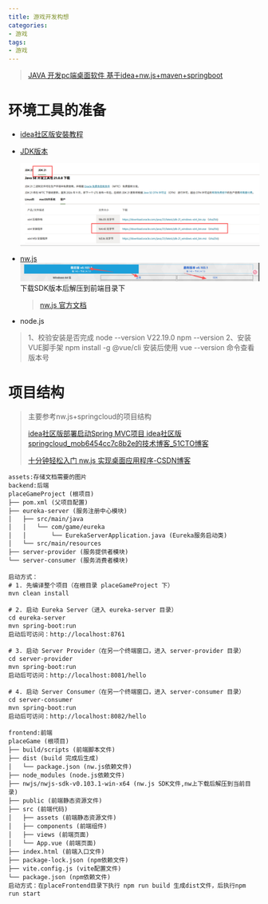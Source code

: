```yaml
---
title: 游戏开发构想
categories:
- 游戏
tags:
- 游戏
---
```


> [JAVA 开发pc端桌面软件 基于idea+nw.js+maven+springboot](https://www.cnblogs.com/tian98/p/15627467.html)

# 环境工具的准备

- [idea社区版安裝教程](https://jiyinhui.blog.csdn.net/article/details/143427455?spm=1001.2101.3001.6661.1&utm_medium=distribute.pc_relevant_t0.none-task-blog-2%7Edefault%7EYuanLiJiHua%7EPaidSort-1-143427455-blog-134727571.235%5Ev43%5Epc_blog_bottom_relevance_base2&depth_1-utm_source=distribute.pc_relevant_t0.none-task-blog-2%7Edefault%7EYuanLiJiHua%7EPaidSort-1-143427455-blog-134727571.235%5Ev43%5Epc_blog_bottom_relevance_base2&utm_relevant_index=1)

- [JDK版本](https://docs.oracle.com/en/java/javase/21/install/installation-jdk-microsoft-windows-platforms.html#GUID-371F38CC-248F-49EC-BB9C-C37FC89E52A0)

  ![image-20250919171634668](./assets/image02.png)

- [nw.js](https://nwjs.io/)
  ![image01](./assets/image01.png)
  下载SDK版本后解压到前端目录下
  > [nw.js 官方文档](hhttps://docs.nwjs.io/)
  
- node.js
> 1、校验安装是否完成
> node --version
>   V22.19.0
> npm --version
> 2、安装VUE脚手架
> npm install -g @vue/cli 
> 安装后使用 vue --version 命令查看版本号

# 项目结构

> 主要参考nw.js+springcloud的项目结构
>
> [idea社区版部署启动Spring MVC项目 idea社区版 springcloud_mob6454cc7c8b2e的技术博客_51CTO博客](https://blog.51cto.com/u_16099356/10986546)
>
> [十分钟轻松入门 nw.js 实现桌面应用程序-CSDN博客](https://blog.csdn.net/kaimo313/article/details/126405942)



```
assets:存储文档需要的图片
backend:后端
placeGameProject (根项目)
├── pom.xml (父项目配置)
├── eureka-server (服务注册中心模块)
│   ├── src/main/java
│   │   └── com/game/eureka
│   │       └── EurekaServerApplication.java (Eureka服务启动类)
│   └── src/main/resources
├── server-provider (服务提供者模块)
└── server-consumer (服务消费者模块)

启动方式：
# 1. 先编译整个项目（在根目录 placeGameProject 下）
mvn clean install

# 2. 启动 Eureka Server（进入 eureka-server 目录）
cd eureka-server
mvn spring-boot:run
启动后可访问：http://localhost:8761

# 3. 启动 Server Provider（在另一个终端窗口，进入 server-provider 目录）
cd server-provider
mvn spring-boot:run
启动后可访问：http://localhost:8081/hello

# 4. 启动 Server Consumer（在另一个终端窗口，进入 server-consumer 目录）
cd server-consumer
mvn spring-boot:run
启动后可访问：http://localhost:8082/hello

frontend:前端
placeGame (根项目)
├── build/scripts (前端脚本文件)
├── dist (build 完成后生成)
│   └── package.json (nw.js依赖文件)
├── node_modules (node.js依赖文件)
├── nwjs/nwjs-sdk-v0.103.1-win-x64 (nw.js SDK文件,nw上下载后解压到当前目录)
├── public (前端静态资源文件)
├── src (前端代码)
│   ├── assets (前端静态资源文件)
│   ├── components (前端组件)
│   ├── views (前端页面)
│   └── App.vue (前端页面)
├── index.html (前端入口文件)
├── package-lock.json (npm依赖文件)
├── vite.config.js (vite配置文件)
└── package.json (npm依赖文件)
启动方式：在placeFrontend目录下执行 npm run build 生成dist文件，后执行npm run start

```